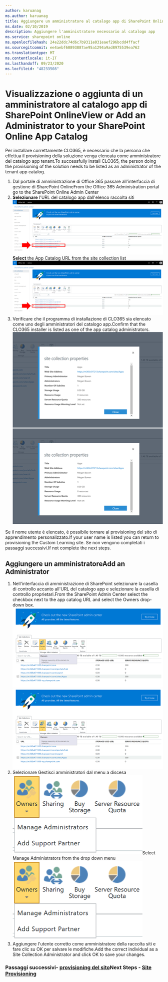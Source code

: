 ```yaml
---
author: karuanag
ms.author: karuanag
title: Aggiungere un amministratore al catalogo app di SharePoint Online
ms.date: 02/10/2019
description: Aggiungere l'amministratore necessario al catalogo app
ms.service: sharepoint online
ms.openlocfilehash: 24e22ddc74d6c7b9311e031eaef296bcdd4ffacf
ms.sourcegitcommit: ee4aebf60893887ae95a1294a9ad8975539ea762
ms.translationtype: MT
ms.contentlocale: it-IT
ms.lasthandoff: 09/23/2020
ms.locfileid: "48233508"
---
```

# <a name="view-or-add-an-administrator-to-your-sharepoint-online-app-catalog"></a><span data-ttu-id="8bbbb-103">Visualizzazione o aggiunta di un amministratore al catalogo app di SharePoint Online</span><span class="sxs-lookup"><span data-stu-id="8bbbb-103">View or Add an Administrator to your SharePoint Online App Catalog</span></span>

<span data-ttu-id="8bbbb-104">Per installare correttamente CLO365, è necessario che la persona che effettua il provisioning della soluzione venga elencata come amministratore del catalogo app tenant.</span><span class="sxs-lookup"><span data-stu-id="8bbbb-104">To successfully install CLO365, the person doing the provisioning of the solution needs to be listed as an administrator of the tenant app catalog.</span></span>

1. <span data-ttu-id="8bbbb-105">Dal portale di amministrazione di Office 365 passare all'interfaccia di gestione di SharePoint Online</span><span class="sxs-lookup"><span data-stu-id="8bbbb-105">From the Office 365 Administration portal go to the SharePoint Online Admin Center</span></span>
1. <span data-ttu-id="8bbbb-106">**Selezionare** l'URL del catalogo app dall'elenco raccolta siti ![appadmin_url.png](media/appadmin_url.png)</span><span class="sxs-lookup"><span data-stu-id="8bbbb-106">**Select** the App Catalog URL from the site collection list ![appadmin_url.png](media/appadmin_url.png)</span></span>
1. <span data-ttu-id="8bbbb-107">Verificare che il programma di installazione di CLO365 sia elencato come uno degli amministratori del catalogo app.</span><span class="sxs-lookup"><span data-stu-id="8bbbb-107">Confirm that the CLO365 installer is listed as one of the app catalog administrators.</span></span>
<span data-ttu-id="8bbbb-108">![appadmin_dialog.png](media/appadmin_dialog.png)</span><span class="sxs-lookup"><span data-stu-id="8bbbb-108">![appadmin_dialog.png](media/appadmin_dialog.png)</span></span>

<span data-ttu-id="8bbbb-109">Se il nome utente è elencato, è possibile tornare al provisioning del sito di apprendimento personalizzato.</span><span class="sxs-lookup"><span data-stu-id="8bbbb-109">If your user name is listed you can return to provisioning the Custom Learning site.</span></span>  <span data-ttu-id="8bbbb-110">Se non vengono completati i passaggi successivi.</span><span class="sxs-lookup"><span data-stu-id="8bbbb-110">If not complete the next steps.</span></span> 

## <a name="add-an-administrator"></a><span data-ttu-id="8bbbb-111">Aggiungere un amministratore</span><span class="sxs-lookup"><span data-stu-id="8bbbb-111">Add an Administrator</span></span>

1. <span data-ttu-id="8bbbb-112">Nell'interfaccia di amministrazione di SharePoint selezionare la casella di controllo accanto all'URL del catalogo app e selezionare la casella di controllo proprietari.</span><span class="sxs-lookup"><span data-stu-id="8bbbb-112">From the SharePoint Admin Center select the checkbox next to the app catalog URL and select the Owners drop-down box.</span></span>
<span data-ttu-id="8bbbb-113">![appadmin_owner.png](media/appadmin_owner.png)</span><span class="sxs-lookup"><span data-stu-id="8bbbb-113">![appadmin_owner.png](media/appadmin_owner.png)</span></span>
1. <span data-ttu-id="8bbbb-114">Selezionare Gestisci amministratori dal menu a discesa ![appadmin_owner.png](media/appadmin_manage.png)</span><span class="sxs-lookup"><span data-stu-id="8bbbb-114">Select Manage Administrators from the drop down menu ![appadmin_owner.png](media/appadmin_manage.png)</span></span>
1. <span data-ttu-id="8bbbb-115">Aggiungere l'utente corretto come amministratore della raccolta siti e fare clic su OK per salvare le modifiche.</span><span class="sxs-lookup"><span data-stu-id="8bbbb-115">Add the correct individual as a Site Collection Administrator and click OK to save your changes.</span></span>

### <a name="next-steps---site-provisioning"></a><span data-ttu-id="8bbbb-116">Passaggi successivi- [provisioning del sito](installsitepackage.md)</span><span class="sxs-lookup"><span data-stu-id="8bbbb-116">Next Steps - [Site Provisioning](installsitepackage.md)</span></span>
